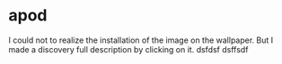 # apod
I could not to realize the installation of the image on the wallpaper.
But I made a discovery full description by clicking on it.
dsfdsf
dsffsdf
